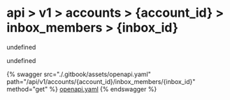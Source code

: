 # api > v1 > accounts > {account_id} > inbox_members > {inbox_id}

undefined

undefined


{% swagger src="./.gitbook/assets/openapi.yaml" path="/api/v1/accounts/{account_id}/inbox_members/{inbox_id}" method="get" %}
[openapi.yaml](<./.gitbook/assets/openapi.yaml>)
{% endswagger %}